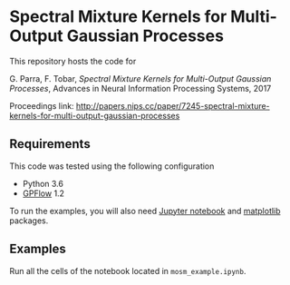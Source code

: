 # Spectral Mixture Kernels for Multi-Output Gaussian Processes

This repository hosts the code for

G. Parra, F. Tobar, *Spectral Mixture Kernels for Multi-Output Gaussian Processes*, Advances in Neural Information Processing Systems, 2017

Proceedings link: http://papers.nips.cc/paper/7245-spectral-mixture-kernels-for-multi-output-gaussian-processes

## Requirements

This code was tested using the following configuration

- Python 3.6
- [GPFlow](https://github.com/GPflow/GPflow) 1.2

To run the examples, you will also need [Jupyter notebook](https://github.com/jupyter/notebook) and [matplotlib](https://matplotlib.org/users/installing.html) packages.

## Examples

Run all the cells of the notebook located in `mosm_example.ipynb`.